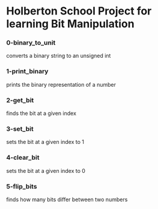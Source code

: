 # Holberton School Project for learning Bit Manipulation

### 0-binary_to_unit
converts a binary string to an unsigned int
### 1-print_binary
prints the binary representation of a number
### 2-get_bit
finds the bit at a given index
### 3-set_bit
sets the bit at a given index to 1
### 4-clear_bit
sets the bit at a given index to 0
### 5-flip_bits
finds how many bits differ between two numbers
